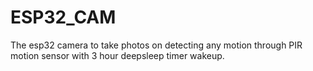 # ESP32_CAM
The esp32 camera to take photos on detecting any motion through PIR motion sensor with 3 hour deepsleep timer wakeup. 
